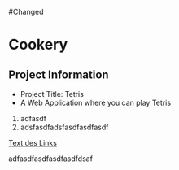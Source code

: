 #Changed

# Cookery

## Project Information
* Project Title: Tetris
* A Web Application where you can play Tetris

1. adfasdf
2. adsfasdfadsfasdfasdfasdf

[Text des Links](https://www.htl-leonding.ac.at)

adfasdfasdfasdfasdfdsaf

